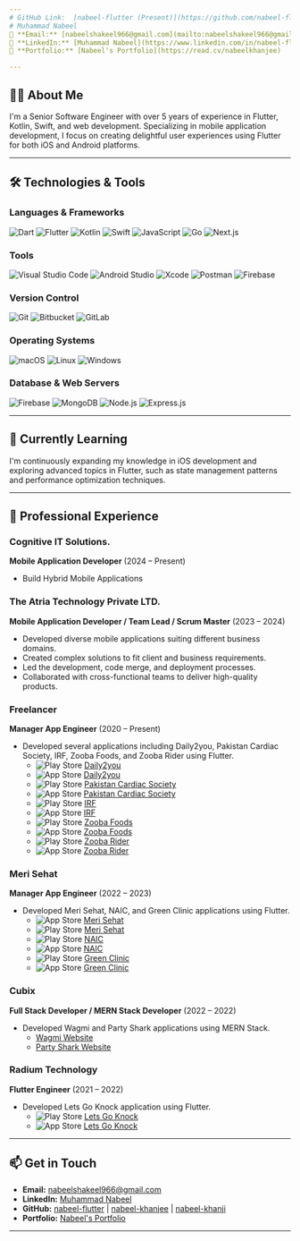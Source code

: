 ```yaml
---
# GitHub Link:  [nabeel-flutter (Present)](https://github.com/nabeel-flutter) | [nabeel-khanjee (2020-2024)](https://github.com/nabeel-khanjee) | [nabeel-khanji (2022-2022)](https://github.com/nabeel-khanji)  
# Muhammad Nabeel
📧 **Email:** [nabeelshakeel966@gmail.com](mailto:nabeelshakeel966@gmail.com)  
🔗 **LinkedIn:** [Muhammad Nabeel](https://www.linkedin.com/in/nabeel-flutter/)  
🔗 **Portfolio:** [Nabeel's Portfolio](https://read.cv/nabeelkhanjee)

---
```


## 👨‍💻 About Me
I'm a Senior Software Engineer with over 5 years of experience in Flutter, Kotlin, Swift, and web development. Specializing in mobile application development, I focus on creating delightful user experiences using Flutter for both iOS and Android platforms.

---

## 🛠️ Technologies & Tools

### Languages & Frameworks
![Dart](https://img.shields.io/badge/Dart-0175C2?style=for-the-badge&logo=dart&logoColor=white)  ![Flutter](https://img.shields.io/badge/Flutter-02569B?style=for-the-badge&logo=flutter&logoColor=white)  ![Kotlin](https://img.shields.io/badge/Kotlin-0095D5?style=for-the-badge&logo=kotlin&logoColor=white)  ![Swift](https://img.shields.io/badge/Swift-FA7343?style=for-the-badge&logo=swift&logoColor=white)  ![JavaScript](https://img.shields.io/badge/JavaScript-F7DF1E?style=for-the-badge&logo=javascript&logoColor=black)  ![Go](https://img.shields.io/badge/Go-00ADD8?style=for-the-badge&logo=go&logoColor=white)  ![Next.js](https://img.shields.io/badge/Next.js-000000?style=for-the-badge&logo=nextdotjs&logoColor=white)  

### Tools
![Visual Studio Code](https://img.shields.io/badge/Visual%20Studio%20Code-0078D4?style=for-the-badge&logo=visual-studio-code&logoColor=white)
![Android Studio](https://img.shields.io/badge/Android%20Studio-3DDC84?style=for-the-badge&logo=android-studio&logoColor=white)
![Xcode](https://img.shields.io/badge/Xcode-1575F9?style=for-the-badge&logo=xcode&logoColor=white)
![Postman](https://img.shields.io/badge/Postman-FF6C37?style=for-the-badge&logo=postman&logoColor=white)
![Firebase](https://img.shields.io/badge/Firebase-FFCA28?style=for-the-badge&logo=firebase&logoColor=white)

### Version Control
![Git](https://img.shields.io/badge/Git-F05032?style=for-the-badge&logo=git&logoColor=white)
![Bitbucket](https://img.shields.io/badge/Bitbucket-0052CC?style=for-the-badge&logo=bitbucket&logoColor=white)
![GitLab](https://img.shields.io/badge/GitLab-FC6D26?style=for-the-badge&logo=gitlab&logoColor=white)

### Operating Systems
![macOS](https://img.shields.io/badge/macOS-000000?style=for-the-badge&logo=apple&logoColor=white)
![Linux](https://img.shields.io/badge/Linux-FCC624?style=for-the-badge&logo=linux&logoColor=black)
![Windows](https://img.shields.io/badge/Windows-0078D6?style=for-the-badge&logo=windows&logoColor=white)

### Database & Web Servers
![Firebase](https://img.shields.io/badge/Firebase-FFCA28?style=for-the-badge&logo=firebase&logoColor=white)
![MongoDB](https://img.shields.io/badge/MongoDB-47A248?style=for-the-badge&logo=mongodb&logoColor=white)
![Node.js](https://img.shields.io/badge/Node.js-339933?style=for-the-badge&logo=node-dot-js&logoColor=white)
![Express.js](https://img.shields.io/badge/Express.js-000000?style=for-the-badge&logo=express&logoColor=white)

---

## 🌱 Currently Learning
I'm continuously expanding my knowledge in iOS development and exploring advanced topics in Flutter, such as state management patterns and performance optimization techniques.

---

## 💼 Professional Experience

### Cognitive IT Solutions.
**Mobile Application Developer** (2024 – Present)
- Build Hybrid Mobile Applications

### The Atria Technology Private LTD.
**Mobile Application Developer / Team Lead / Scrum Master** (2023 – 2024)
- Developed diverse mobile applications suiting different business domains.
- Created complex solutions to fit client and business requirements.
- Led the development, code merge, and deployment processes.
- Collaborated with cross-functional teams to deliver high-quality products.

### Freelancer
**Manager App Engineer** (2020 – Present)
- Developed several applications including Daily2you, Pakistan Cardiac Society, IRF, Zooba Foods, and Zooba Rider using Flutter.
  - ![Play Store](https://img.shields.io/badge/Google_Play-414141?style=flat&logo=google-play&logoColor=white) [Daily2you](https://play.google.com/store/apps/details?id=com.daily2you.customer)
  - ![App Store](https://img.shields.io/badge/App_Store-414141?style=flat&logo=apple&logoColor=white) [Daily2you](https://apps.apple.com/pk/app/daily2you-partner/id1611292873)
  - ![Play Store](https://img.shields.io/badge/Google_Play-414141?style=flat&logo=google-play&logoColor=white) [Pakistan Cardiac Society](https://play.google.com/store/apps/details?id=com.getz_pharma.pcs)
  - ![App Store](https://img.shields.io/badge/App_Store-414141?style=flat&logo=apple&logoColor=white) [Pakistan Cardiac Society](https://apps.apple.com/ph/app/pakistan-cardiac-society/id6444396092)
  - ![Play Store](https://img.shields.io/badge/Google_Play-414141?style=flat&logo=google-play&logoColor=white) [IRF](https://play.google.com/store/apps/details?id=com.getz_pharma.irf)
  - ![App Store](https://img.shields.io/badge/App_Store-414141?style=flat&logo=apple&logoColor=white) [IRF](https://apps.apple.com/ph/app/respiratory-forum/id6446242920)
  - ![Play Store](https://img.shields.io/badge/Google_Play-414141?style=flat&logo=google-play&logoColor=white) [Zooba Foods](https://play.google.com/store/apps/details?id=com.midwaretech.zooba)
  - ![App Store](https://img.shields.io/badge/App_Store-414141?style=flat&logo=apple&logoColor=white) [Zooba Foods](https://apps.apple.com/pk/app/zooba-foods/id6443798583)
  - ![Play Store](https://img.shields.io/badge/Google_Play-414141?style=flat&logo=google-play&logoColor=white) [Zooba Rider](https://play.google.com/store/apps/details?id=com.midwaretech.zoob_rider_android)
  - ![App Store](https://img.shields.io/badge/App_Store-414141?style=flat&logo=apple&logoColor=white) [Zooba Rider](https://apps.apple.com/pk/app/zooba-rider-app/id6444166324)

### Meri Sehat
**Manager App Engineer** (2022 – 2023)
- Developed Meri Sehat, NAIC, and Green Clinic applications using Flutter.
  - ![App Store](https://img.shields.io/badge/App_Store-414141?style=flat&logo=apple&logoColor=white) [Meri Sehat](https://apps.apple.com/us/app/meri-sehat/id1643174046)
  - ![Play Store](https://img.shields.io/badge/Google_Play-414141?style=flat&logo=google-play&logoColor=white) [Meri Sehat](https://play.google.com/store/apps/details?id=pk.merisehat.app&pli=1)
  - ![Play Store](https://img.shields.io/badge/Google_Play-414141?style=flat&logo=google-play&logoColor=white) [NAIC](https://play.google.com/store/apps/details?id=com.getz_pharma.nicvd)
  - ![App Store](https://img.shields.io/badge/App_Store-414141?style=flat&logo=apple&logoColor=white) [NAIC](https://apps.apple.com/ph/app/nicvd-app/id1662095265)
  - ![Play Store](https://img.shields.io/badge/Google_Play-414141?style=flat&logo=google-play&logoColor=white) [Green Clinic](https://play.google.com/store/apps/details?id=pk.greenclinic.app&hl=en_CA&gl=US)
  - ![App Store](https://img.shields.io/badge/App_Store-414141?style=flat&logo=apple&logoColor=white) [Green Clinic](https://apps.apple.com/ph/app/green-clinic-philippines/id1524429532)

### Cubix
**Full Stack Developer / MERN Stack Developer** (2022 – 2022)
- Developed Wagmi and Party Shark applications using MERN Stack.
  - [Wagmi Website](https://www.wagmigame.io/en)
  - [Party Shark Website](https://www.partyshark.com/)

### Radium Technology
**Flutter Engineer** (2021 – 2022)
- Developed Lets Go Knock application using Flutter.
  - ![Play Store](https://img.shields.io/badge/Google_Play-414141?style=flat&logo=google-play&logoColor=white) [Lets Go Knock](https://play.google.com/store/apps/details?id=com.doortodoor.doorknocker.android)
  - ![App Store](https://img.shields.io/badge/App_Store-414141?style=flat&logo=apple&logoColor=white) [Lets Go Knock](https://apps.apple.com/us/app/lets-go-knock/id1596423708)

---

## 📫 Get in Touch
- **Email:** [nabeelshakeel966@gmail.com](mailto:nabeelshakeel966@gmail.com)
- **LinkedIn:** [Muhammad Nabeel](https://www.linkedin.com/in/nabeel-flutter/)
- **GitHub:** [nabeel-flutter](https://github.com/nabeel-flutter) | [nabeel-khanjee](https://github.com/nabeel-khanjee) | [nabeel-khanji](https://github.com/nabeel-khanji)
- **Portfolio:** [Nabeel's Portfolio](https://read.cv/nabeelkhanjee)

---

